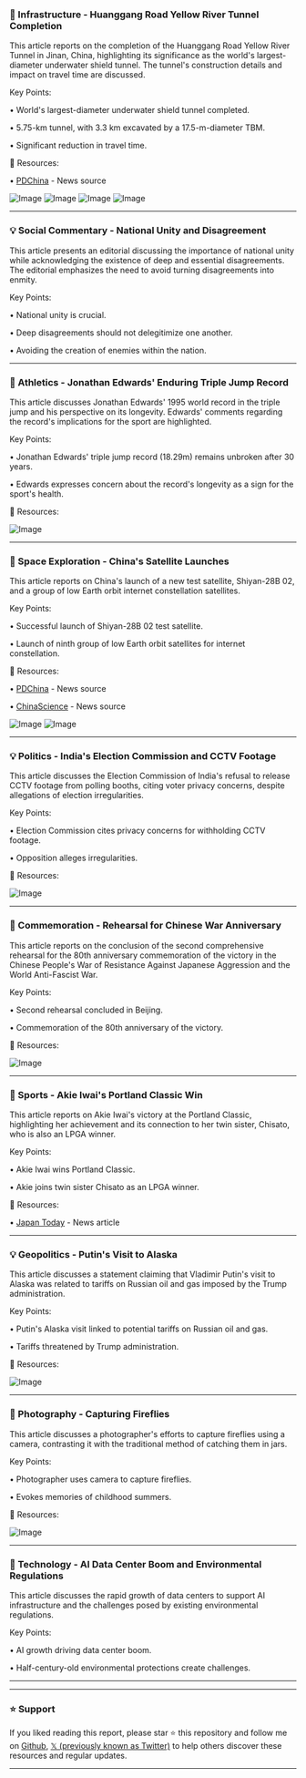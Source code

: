 ### 🤖 Infrastructure - Huanggang Road Yellow River Tunnel Completion

This article reports on the completion of the Huanggang Road Yellow River Tunnel in Jinan, China, highlighting its significance as the world's largest-diameter underwater shield tunnel.  The tunnel's construction details and impact on travel time are discussed.

Key Points:

• World's largest-diameter underwater shield tunnel completed.


• 5.75-km tunnel, with 3.3 km excavated by a 17.5-m-diameter TBM.


• Significant reduction in travel time.


🔗 Resources:

• [PDChina](https://x.com/PDChina) - News source


![Image](https://pbs.twimg.com/media/GymSWvlacAAjekl?format=jpg&name=360x360)
![Image](https://pbs.twimg.com/media/GymSY1cbcAAT0up?format=jpg&name=360x360)
![Image](https://pbs.twimg.com/media/GymSafbbEAA2EGY?format=jpg&name=360x360)
![Image](https://pbs.twimg.com/amplify_video_thumb/1957256506979876864/img/6nZXPFBPrHKtqdZD.jpg)



---

### 💡 Social Commentary - National Unity and Disagreement

This article presents an editorial discussing the importance of national unity while acknowledging the existence of deep and essential disagreements.  The editorial emphasizes the need to avoid turning disagreements into enmity.

Key Points:

• National unity is crucial.


•  Deep disagreements should not delegitimize one another.


• Avoiding the creation of enemies within the nation.


---

### 🤖 Athletics - Jonathan Edwards' Enduring Triple Jump Record

This article discusses Jonathan Edwards' 1995 world record in the triple jump and his perspective on its longevity. Edwards' comments regarding the record's implications for the sport are highlighted.


Key Points:

• Jonathan Edwards' triple jump record (18.29m) remains unbroken after 30 years.


• Edwards expresses concern about the record's longevity as a sign for the sport's health.


🔗 Resources:

![Image](https://pbs.twimg.com/media/Gymd4ozWsAAY41X?format=jpg&name=small)


---

### 🚀 Space Exploration - China's Satellite Launches

This article reports on China's launch of a new test satellite, Shiyan-28B 02, and a group of low Earth orbit internet constellation satellites.

Key Points:

• Successful launch of Shiyan-28B 02 test satellite.


• Launch of ninth group of low Earth orbit satellites for internet constellation.



🔗 Resources:

• [PDChina](https://x.com/PDChina) - News source


• [ChinaScience](https://x.com/ChinaScience) - News source



![Image](https://pbs.twimg.com/media/GymBw-UacAAedkt?format=jpg&name=small)
![Image](https://pbs.twimg.com/media/GymBw-WbcAA-SCD?format=jpg&name=small)


---

### 💡 Politics - India's Election Commission and CCTV Footage

This article discusses the Election Commission of India's refusal to release CCTV footage from polling booths, citing voter privacy concerns, despite allegations of election irregularities.


Key Points:

• Election Commission cites privacy concerns for withholding CCTV footage.


• Opposition alleges irregularities.



🔗 Resources:

![Image](https://pbs.twimg.com/amplify_video_thumb/1957028629818343424/img/cXvDTmT5_-RHyzRo.jpg)


---

### 🤖 Commemoration - Rehearsal for Chinese War Anniversary

This article reports on the conclusion of the second comprehensive rehearsal for the 80th anniversary commemoration of the victory in the Chinese People's War of Resistance Against Japanese Aggression and the World Anti-Fascist War.

Key Points:

• Second rehearsal concluded in Beijing.


• Commemoration of the 80th anniversary of the victory.



🔗 Resources:

![Image](https://pbs.twimg.com/media/Gyl_W0casAA8dGX?format=jpg&name=small)


---

### 🤖 Sports - Akie Iwai's Portland Classic Win

This article reports on Akie Iwai's victory at the Portland Classic, highlighting her achievement and its connection to her twin sister, Chisato, who is also an LPGA winner.

Key Points:

• Akie Iwai wins Portland Classic.


•  Akie joins twin sister Chisato as an LPGA winner.


🔗 Resources:

• [Japan Today](https://japantoday.com/category/sports/akie-iwai-joins-twin-sister-chisato-as-lpga-winner-with-portland-classic-triumph?utm_source=twitter&utm_medium=referral&utm_campaign=dlvr.it) - News article


---

### 💡 Geopolitics - Putin's Visit to Alaska

This article discusses a statement claiming that Vladimir Putin's visit to Alaska was related to tariffs on Russian oil and gas imposed by the Trump administration.


Key Points:

•  Putin's Alaska visit linked to potential tariffs on Russian oil and gas.


•  Tariffs threatened by Trump administration.


🔗 Resources:

![Image](https://pbs.twimg.com/amplify_video_thumb/1957216545924317184/img/AhtbKrlYDgwmPd4L.jpg)


---

### 🤖 Photography - Capturing Fireflies

This article discusses a photographer's efforts to capture fireflies using a camera, contrasting it with the traditional method of catching them in jars.

Key Points:

• Photographer uses camera to capture fireflies.


• Evokes memories of childhood summers.


🔗 Resources:

![Image](https://pbs.twimg.com/media/GylaoiBXsAAzL8L.jpg)

---

### 🤖 Technology - AI Data Center Boom and Environmental Regulations

This article discusses the rapid growth of data centers to support AI infrastructure and the challenges posed by existing environmental regulations.

Key Points:

• AI growth driving data center boom.


• Half-century-old environmental protections create challenges.



---


---

### ⭐️ Support

If you liked reading this report, please star ⭐️ this repository and follow me on [Github](https://github.com/Drix10), [𝕏 (previously known as Twitter)](https://x.com/DRIX_10_) to help others discover these resources and regular updates.

---